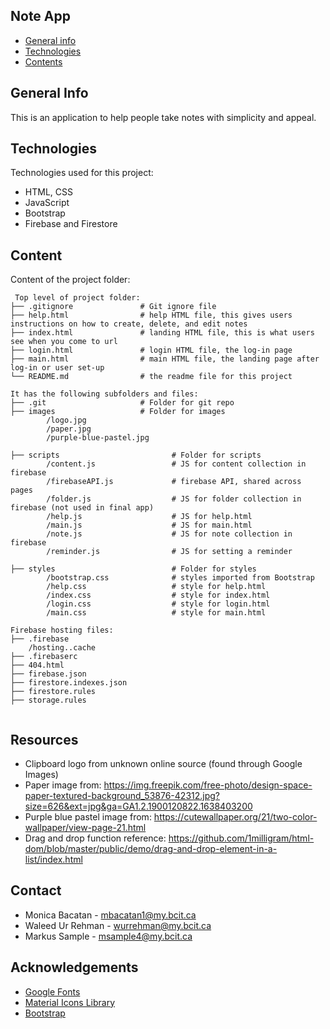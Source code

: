 ## Note App

* [General info](#general-info)
* [Technologies](#technologies)
* [Contents](#content)

## General Info
This is an application to help people take notes with simplicity and appeal.
	
## Technologies
Technologies used for this project:
* HTML, CSS
* JavaScript
* Bootstrap
* Firebase and Firestore 
	
## Content
Content of the project folder:

```
 Top level of project folder: 
├── .gitignore               # Git ignore file
├── help.html                # help HTML file, this gives users instructions on how to create, delete, and edit notes
├── index.html               # landing HTML file, this is what users see when you come to url
├── login.html               # login HTML file, the log-in page
├── main.html                # main HTML file, the landing page after log-in or user set-up
└── README.md                # the readme file for this project

It has the following subfolders and files:
├── .git                     # Folder for git repo
├── images                   # Folder for images
        /logo.jpg
        /paper.jpg
        /purple-blue-pastel.jpg
        
├── scripts                         # Folder for scripts
        /content.js                 # JS for content collection in firebase
        /firebaseAPI.js             # firebase API, shared across pages
        /folder.js                  # JS for folder collection in firebase (not used in final app)
        /help.js                    # JS for help.html
        /main.js                    # JS for main.html
        /note.js                    # JS for note collection in firebase
        /reminder.js                # JS for setting a reminder

├── styles                          # Folder for styles
        /bootstrap.css              # styles imported from Bootstrap
        /help.css                   # style for help.html
        /index.css                  # style for index.html
        /login.css                  # style for login.html
        /main.css                   # style for main.html

Firebase hosting files: 
├── .firebase
	/hosting..cache
├── .firebaserc
├── 404.html
├── firebase.json
├── firestore.indexes.json
├── firestore.rules
├── storage.rules


```


## Resources
- Clipboard logo from unknown online source (found through Google Images)
- Paper image from: https://img.freepik.com/free-photo/design-space-paper-textured-background_53876-42312.jpg?size=626&ext=jpg&ga=GA1.2.1900120822.1638403200
- Purple blue pastel image from: https://cutewallpaper.org/21/two-color-wallpaper/view-page-21.html
- Drag and drop function reference: https://github.com/1milligram/html-dom/blob/master/public/demo/drag-and-drop-element-in-a-list/index.html

## Contact 
* Monica Bacatan - mbacatan1@my.bcit.ca 
* Waleed Ur Rehman - wurrehman@my.bcit.ca
* Markus Sample - msample4@my.bcit.ca

## Acknowledgements 
* <a href="https://fonts.google.com/">Google Fonts</a>
* <a href="https://fonts.google.com/icons">Material Icons Library</a>
* <a href="https://getbootstrap.com/">Bootstrap</a>
